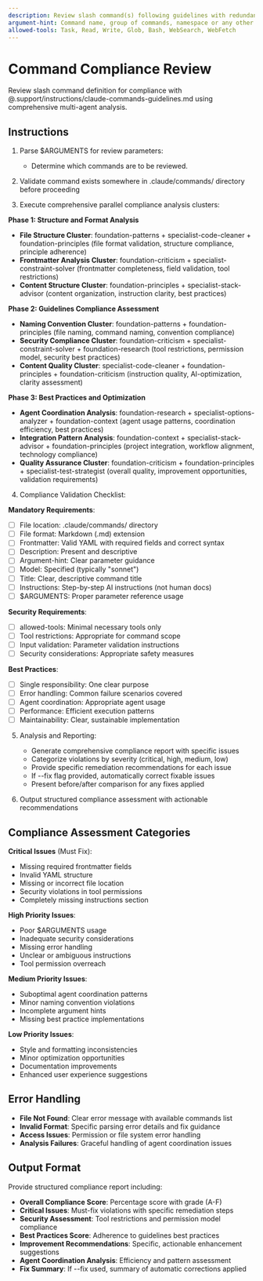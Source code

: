 ```yaml
---
description: Review slash command(s) following guidelines with redundancy analysis and agent coordination.
argument-hint: Command name, group of commands, namespace or any other designation. Review all commands if empty.
allowed-tools: Task, Read, Write, Glob, Bash, WebSearch, WebFetch
---
```


# Command Compliance Review

Review slash command definition for compliance with @.support/instructions/claude-commands-guidelines.md using comprehensive multi-agent analysis.

## Instructions

1. Parse $ARGUMENTS for review parameters:
   - Determine which commands are to be reviewed.

2. Validate command exists somewhere in .claude/commands/ directory before proceeding

3. Execute comprehensive parallel compliance analysis clusters:

**Phase 1: Structure and Format Analysis**
- **File Structure Cluster**: foundation-patterns + specialist-code-cleaner + foundation-principles (file format validation, structure compliance, principle adherence)
- **Frontmatter Analysis Cluster**: foundation-criticism + specialist-constraint-solver (frontmatter completeness, field validation, tool restrictions)
- **Content Structure Cluster**: foundation-principles + specialist-stack-advisor (content organization, instruction clarity, best practices)

**Phase 2: Guidelines Compliance Assessment**
- **Naming Convention Cluster**: foundation-patterns + foundation-principles (file naming, command naming, convention compliance)
- **Security Compliance Cluster**: foundation-criticism + specialist-constraint-solver + foundation-research (tool restrictions, permission model, security best practices)
- **Content Quality Cluster**: specialist-code-cleaner + foundation-principles + foundation-criticism (instruction quality, AI-optimization, clarity assessment)

**Phase 3: Best Practices and Optimization**
- **Agent Coordination Analysis**: foundation-research + specialist-options-analyzer + foundation-context (agent usage patterns, coordination efficiency, best practices)
- **Integration Pattern Analysis**: foundation-context + specialist-stack-advisor + foundation-principles (project integration, workflow alignment, technology compliance)
- **Quality Assurance Cluster**: foundation-criticism + foundation-principles + specialist-test-strategist (overall quality, improvement opportunities, validation requirements)

4. Compliance Validation Checklist:

**Mandatory Requirements**:
- [ ] File location: .claude/commands/ directory
- [ ] File format: Markdown (.md) extension
- [ ] Frontmatter: Valid YAML with required fields and correct syntax
- [ ] Description: Present and descriptive
- [ ] Argument-hint: Clear parameter guidance
- [ ] Model: Specified (typically "sonnet")
- [ ] Title: Clear, descriptive command title
- [ ] Instructions: Step-by-step AI instructions (not human docs)
- [ ] $ARGUMENTS: Proper parameter reference usage

**Security Requirements**:
- [ ] allowed-tools: Minimal necessary tools only
- [ ] Tool restrictions: Appropriate for command scope
- [ ] Input validation: Parameter validation instructions
- [ ] Security considerations: Appropriate safety measures

**Best Practices**:
- [ ] Single responsibility: One clear purpose
- [ ] Error handling: Common failure scenarios covered
- [ ] Agent coordination: Appropriate agent usage
- [ ] Performance: Efficient execution patterns
- [ ] Maintainability: Clear, sustainable implementation

5. Analysis and Reporting:
   - Generate comprehensive compliance report with specific issues
   - Categorize violations by severity (critical, high, medium, low)
   - Provide specific remediation recommendations for each issue
   - If --fix flag provided, automatically correct fixable issues
   - Present before/after comparison for any fixes applied

6. Output structured compliance assessment with actionable recommendations

## Compliance Assessment Categories

**Critical Issues** (Must Fix):
- Missing required frontmatter fields
- Invalid YAML structure
- Missing or incorrect file location
- Security violations in tool permissions
- Completely missing instructions section

**High Priority Issues**:
- Poor $ARGUMENTS usage
- Inadequate security considerations
- Missing error handling
- Unclear or ambiguous instructions
- Tool permission overreach

**Medium Priority Issues**:
- Suboptimal agent coordination patterns
- Minor naming convention violations
- Incomplete argument hints
- Missing best practice implementations

**Low Priority Issues**:
- Style and formatting inconsistencies
- Minor optimization opportunities
- Documentation improvements
- Enhanced user experience suggestions

## Error Handling

- **File Not Found**: Clear error message with available commands list
- **Invalid Format**: Specific parsing error details and fix guidance
- **Access Issues**: Permission or file system error handling
- **Analysis Failures**: Graceful handling of agent coordination issues

## Output Format

Provide structured compliance report including:
- **Overall Compliance Score**: Percentage score with grade (A-F)
- **Critical Issues**: Must-fix violations with specific remediation steps
- **Security Assessment**: Tool restrictions and permission model compliance
- **Best Practices Score**: Adherence to guidelines best practices
- **Improvement Recommendations**: Specific, actionable enhancement suggestions
- **Agent Coordination Analysis**: Efficiency and pattern assessment
- **Fix Summary**: If --fix used, summary of automatic corrections applied